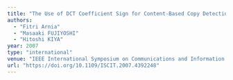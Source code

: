 ```yaml
---
title: "The Use of DCT Coefficient Sign for Content-Based Copy Detection"
authors:
  - "Fitri Arnia"
  - "Masaaki FUJIYOSHI"
  - "Hitoshi KIYA"
year: 2007
type: "international"
venue: "IEEE International Symposium on Communications and Information Technologies, pp. F5B-6, Sydney, NSW, Australia, 2007-10-19."
url: "https://doi.org/10.1109/ISCIT.2007.4392248"
---
```

